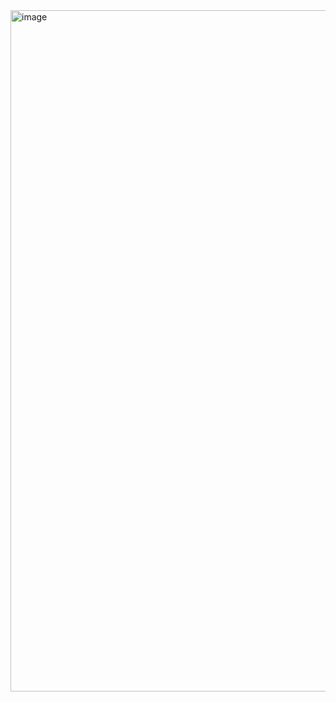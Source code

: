 <img width="1090" alt="image" src="https://github.com/user-attachments/assets/739faaf2-4ceb-4f1e-8122-6884102c90d0" />

